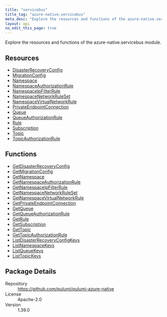 ```yaml
---
title: "servicebus"
title_tag: "azure-native.servicebus"
meta_desc: "Explore the resources and functions of the azure-native.servicebus module."
layout: api
no_edit_this_page: true
---
```


<!-- WARNING: this file was generated by Pulumi Docs Generator. -->
<!-- Do not edit by hand unless you're certain you know what you are doing! -->

Explore the resources and functions of the azure-native.servicebus module.

<h2 id="resources">Resources</h2>
<ul class="api">
    <li><a href="disasterrecoveryconfig" title="DisasterRecoveryConfig"><span class="api-symbol api-symbol--resource"></span>DisasterRecoveryConfig</a></li>
    <li><a href="migrationconfig" title="MigrationConfig"><span class="api-symbol api-symbol--resource"></span>MigrationConfig</a></li>
    <li><a href="namespace" title="Namespace"><span class="api-symbol api-symbol--resource"></span>Namespace</a></li>
    <li><a href="namespaceauthorizationrule" title="NamespaceAuthorizationRule"><span class="api-symbol api-symbol--resource"></span>NamespaceAuthorizationRule</a></li>
    <li><a href="namespaceipfilterrule" title="NamespaceIpFilterRule"><span class="api-symbol api-symbol--resource"></span>NamespaceIpFilterRule</a></li>
    <li><a href="namespacenetworkruleset" title="NamespaceNetworkRuleSet"><span class="api-symbol api-symbol--resource"></span>NamespaceNetworkRuleSet</a></li>
    <li><a href="namespacevirtualnetworkrule" title="NamespaceVirtualNetworkRule"><span class="api-symbol api-symbol--resource"></span>NamespaceVirtualNetworkRule</a></li>
    <li><a href="privateendpointconnection" title="PrivateEndpointConnection"><span class="api-symbol api-symbol--resource"></span>PrivateEndpointConnection</a></li>
    <li><a href="queue" title="Queue"><span class="api-symbol api-symbol--resource"></span>Queue</a></li>
    <li><a href="queueauthorizationrule" title="QueueAuthorizationRule"><span class="api-symbol api-symbol--resource"></span>QueueAuthorizationRule</a></li>
    <li><a href="rule" title="Rule"><span class="api-symbol api-symbol--resource"></span>Rule</a></li>
    <li><a href="subscription" title="Subscription"><span class="api-symbol api-symbol--resource"></span>Subscription</a></li>
    <li><a href="topic" title="Topic"><span class="api-symbol api-symbol--resource"></span>Topic</a></li>
    <li><a href="topicauthorizationrule" title="TopicAuthorizationRule"><span class="api-symbol api-symbol--resource"></span>TopicAuthorizationRule</a></li>
</ul>

<h2 id="functions">Functions</h2>
<ul class="api">
    <li><a href="getdisasterrecoveryconfig" title="GetDisasterRecoveryConfig"><span class="api-symbol api-symbol--function"></span>GetDisasterRecoveryConfig</a></li>
    <li><a href="getmigrationconfig" title="GetMigrationConfig"><span class="api-symbol api-symbol--function"></span>GetMigrationConfig</a></li>
    <li><a href="getnamespace" title="GetNamespace"><span class="api-symbol api-symbol--function"></span>GetNamespace</a></li>
    <li><a href="getnamespaceauthorizationrule" title="GetNamespaceAuthorizationRule"><span class="api-symbol api-symbol--function"></span>GetNamespaceAuthorizationRule</a></li>
    <li><a href="getnamespaceipfilterrule" title="GetNamespaceIpFilterRule"><span class="api-symbol api-symbol--function"></span>GetNamespaceIpFilterRule</a></li>
    <li><a href="getnamespacenetworkruleset" title="GetNamespaceNetworkRuleSet"><span class="api-symbol api-symbol--function"></span>GetNamespaceNetworkRuleSet</a></li>
    <li><a href="getnamespacevirtualnetworkrule" title="GetNamespaceVirtualNetworkRule"><span class="api-symbol api-symbol--function"></span>GetNamespaceVirtualNetworkRule</a></li>
    <li><a href="getprivateendpointconnection" title="GetPrivateEndpointConnection"><span class="api-symbol api-symbol--function"></span>GetPrivateEndpointConnection</a></li>
    <li><a href="getqueue" title="GetQueue"><span class="api-symbol api-symbol--function"></span>GetQueue</a></li>
    <li><a href="getqueueauthorizationrule" title="GetQueueAuthorizationRule"><span class="api-symbol api-symbol--function"></span>GetQueueAuthorizationRule</a></li>
    <li><a href="getrule" title="GetRule"><span class="api-symbol api-symbol--function"></span>GetRule</a></li>
    <li><a href="getsubscription" title="GetSubscription"><span class="api-symbol api-symbol--function"></span>GetSubscription</a></li>
    <li><a href="gettopic" title="GetTopic"><span class="api-symbol api-symbol--function"></span>GetTopic</a></li>
    <li><a href="gettopicauthorizationrule" title="GetTopicAuthorizationRule"><span class="api-symbol api-symbol--function"></span>GetTopicAuthorizationRule</a></li>
    <li><a href="listdisasterrecoveryconfigkeys" title="ListDisasterRecoveryConfigKeys"><span class="api-symbol api-symbol--function"></span>ListDisasterRecoveryConfigKeys</a></li>
    <li><a href="listnamespacekeys" title="ListNamespaceKeys"><span class="api-symbol api-symbol--function"></span>ListNamespaceKeys</a></li>
    <li><a href="listqueuekeys" title="ListQueueKeys"><span class="api-symbol api-symbol--function"></span>ListQueueKeys</a></li>
    <li><a href="listtopickeys" title="ListTopicKeys"><span class="api-symbol api-symbol--function"></span>ListTopicKeys</a></li>
</ul>

<h2 id="package-details">Package Details</h2>
<dl class="package-details">
	<dt>Repository</dt>
	<dd><a href="https://github.com/pulumi/pulumi-azure-native">https://github.com/pulumi/pulumi-azure-native</a></dd>
	<dt>License</dt>
	<dd>Apache-2.0</dd>
	<dt>Version</dt>
	<dd>1.39.0</dd>
</dl>


